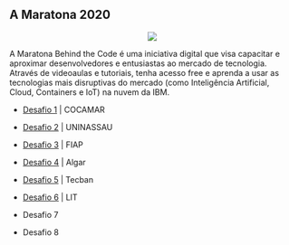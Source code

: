 ## A Maratona 2020

<p align="center">
<img src="https://img.shields.io/static/v1?label=Status&message=Em_andamento&color=purple&style=for-the-badge"/>
</p>

A Maratona Behind the Code é uma iniciativa digital que visa capacitar e aproximar desenvolvedores e entusiastas ao mercado de tecnologia. Através de videoaulas e tutoriais, tenha acesso free e aprenda a usar as tecnologias mais disruptivas do mercado (como Inteligência Artificial, Cloud, Containers e IoT) na nuvem da IBM.

- [Desafio 1](https://github.com/elladarte/Maratona_Behind_the_Code_2020/tree/master/Desafio%201) | COCAMAR

- [Desafio 2](https://github.com/elladarte/Maratona_Behind_the_Code_2020/tree/master/Desafio%202) | UNINASSAU

- [Desafio 3](https://github.com/elladarte/Maratona_Behind_the_Code_2020/tree/master/Desafio%203) | FIAP

- [Desafio 4](https://github.com/elladarte/Maratona_Behind_the_Code_2020/tree/master/Desafio%204) | Algar

- [Desafio 5](https://github.com/elladarte/Maratona_Behind_the_Code_2020/tree/master/Desafio%205) | Tecban

- [Desafio 6](https://github.com/elladarte/Maratona_Behind_the_Code_2020/tree/master/Desafio%206) | LIT

- Desafio 7

- Desafio 8
